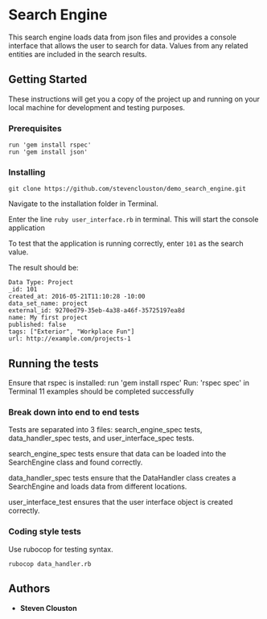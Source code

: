 # Search Engine

This search engine loads data from json files and provides a console interface that allows the user to search for data.  Values from any related entities are included in the search results.

## Getting Started

These instructions will get you a copy of the project up and running on your local machine for development and testing purposes.

### Prerequisites

```
run 'gem install rspec'
run 'gem install json'
```

### Installing

```
git clone https://github.com/stevenclouston/demo_search_engine.git
```

Navigate to the installation folder in Terminal.

Enter the line ```ruby user_interface.rb``` in terminal. This will start the console application

To test that the application is running correctly, enter ```101``` as the search value.

The result should be:

```
Data Type: Project
_id: 101
created_at: 2016-05-21T11:10:28 -10:00
data_set_name: project
external_id: 9270ed79-35eb-4a38-a46f-35725197ea8d
name: My first project
published: false
tags: ["Exterior", "Workplace Fun"]
url: http://example.com/projects-1
```


## Running the tests

Ensure that rspec is installed: run 'gem install rspec'
Run: 'rspec spec' in Terminal
11 examples should be completed successfully

### Break down into end to end tests

Tests are separated into 3 files: search_engine_spec tests, data_handler_spec tests, and user_interface_spec tests.

search_engine_spec tests ensure that data can be loaded into the SearchEngine class and found correctly.

data_handler_spec tests ensure that the DataHandler class creates a SearchEngine and loads data from different locations.

user_interface_test ensures that the user interface object is created correctly.

### Coding style tests

Use rubocop for testing syntax.

```
rubocop data_handler.rb  
```

## Authors

* **Steven Clouston**
